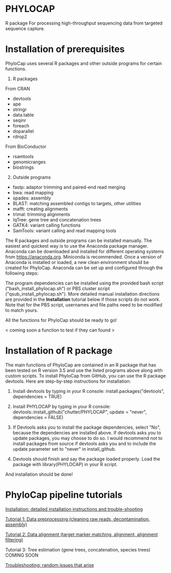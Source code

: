 # PHYLOCAP

R package For processing high-throughput sequencing data from targeted sequence capture.


# Installation of prerequisites 

PhyloCap uses several R packages and other outside programs for certain functions. 

1. R packages

From CRAN
- devtools
- ape
- stringr
- data.table
- seqinr
- foreach
- doparallel
- rdrop2

From BioConductor
- rsamtools
- genomicranges
- biostrings

2. Outside programs

- fastp: adaptor trimming and paired-end read merging
- bwa: read mapping
- spades: assembly
- BLAST: matching assembled contigs to targets, other utilities
- mafft: creating alignments
- trimal: trimming alignments
- IqTree: gene tree and concatenation trees
- GATK4: variant calling functions
- SamTools: variant calling and read mapping tools

The R packages and outside programs can be installed manually. The easiest and quickest way is to use the Anaconda package manager. Anaconda can be downloaded and installed for different operating systems from https://anaconda.org. Miniconda is recommended. Once a version of Anaconda is installed or loaded, a new clean environment should be created for PhyloCap. Anaconda can be set up and configured through the following steps: 

The program dependencies can be installed using the provided bash script ("bash_install_phylocap.sh") or PBS cluster script ("qsub_install_phylocap.sh"). More detailed manual installation directions are provided in the <b>Installation</b> tutorial below if those scripts do not work. Note that for the PBS script, usernames and file paths need to be modified to match yours. 

All the functions for PhyloCap should be ready to go! 

< coming soon a function to test if they can found >


# Installation of R package

The main functions of PhyloCap are contained in an R package that has been tested on R version 3.5 and use the listed programs above along with custom scripts. To install PhyloCap from GitHub, you can use the R package devtools. Here are step-by-step instructions for installation:

1) Install devtools by typing in your R console: install.packages("devtools", dependencies = TRUE)

2) Install PHYLOCAP by typing in your R console: devtools::install_github("chutter/PHYLOCAP", update = "never", dependencies = FALSE)

3) If Devtools asks you to install the package dependencies, select "No", because the dependencies are installed above. If devtools asks you to update packages, you may choose to do so. I would recommend not to install packages from source if devtools asks you and to include the update parameter set to "never" in install_github. 

4) Devtools should finish and say the package loaded properly. Load the package with library(PHYLOCAP) in your R script. 

And installation should be done! 


# PhyloCap pipeline tutorials 

[Installation: detailed installation instructions and trouble-shooting ](https://github.com/chutter/PhyloCap/wiki/Installation)

[Tutorial 1: Data preprocessing (cleaning raw reads, decontamination, assembly)](https://github.com/chutter/PhyloCap/wiki/Tutorial-1)

[Tutorial 2: Data alignment (target marker matching, alignment, alignment filtering)](https://github.com/chutter/PhyloCap/wiki/Tutorial-2)

Tutorial 3: Tree estimation (gene trees, concatenation, species trees) COMING SOON

[Troubleshooting: random issues that arise](https://github.com/chutter/PhyloCap/wiki/Troubleshooting)




